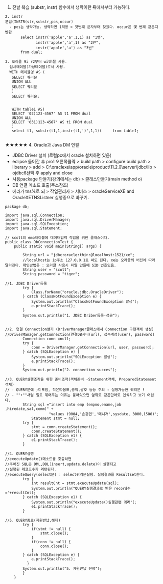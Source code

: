 1. 전날 복습 (substr, instr)
  함수에서 생략이란 뒤에서부터 가능하다.
  

 ```
 2. instr
 문법(INSTR(str,substr,pos,occur)
   - pos는 생략가능. 생략하면 1적용 > 첫번째 문자부터 찾겠다. occur은 몇 번째 같은지 반환
        select instr('apple','a',1,1) as "1번",
               instr('apple','a',1) as "2번",
               instr('apple','a') as "3번"
        from dual;
 ```
 

 ```
 3. 오라클 9i r2부터 with절 사용.
   임시테이블(가상테이블)로서 사용.
   WITH 테이블명 AS (
    SELECT 쿼리문
    UNION ALL
    SELECT 쿼리문
    )
    SELECT 쿼리문;
    
    
    WITH table1 AS(
    SELECT '02)123-4567' AS t1 FROM dual
    UNION ALL
    SELECT '031)123-4567' AS t1 FROM dual
    ) 
    select t1, substr(t1,1,instr(t1,')',1,1)) 	  from table1;
    
 ```
 
 ★★★★★
 4. Oracle과 Java DM 연결
  - JDBC Driver 설치 (로컬pc에서 oracle 설치하면 있음)
  - eclipse 들어간 후 pro1 오른쪽클릭 > build path > configure build path > liberary > add > C:\oraclexe\app\oracle\product\11.2.0\server\jdbc\lib > ojdbc6선택 후  apply and close
  - 사용package 만들기(강의에서는 db) > 클래스만들기(main method o) 
  - DB 연결 메소드 호출(주소참조)
  -  에러가 tns%로 되 > 작업관리자 > 서비스 > oracleServiceXE and OracleXETNSListner 실행중으로 바꾸기.


```
package db;

import java.sql.Connection;
import java.sql.DriverManager;
import java.sql.SQLException;
import java.sql.Statement;

// scott의 emo태아불에 데이터입력 작업을 위한 클래스이다.
public class DbConnectionTest {
	public static void main(String[] args) {
		
		String url = "jdbc:oracle:thin:@localhost:1521/xe"; 
		//localhost는 ip주소 127.0.0.1로 써도 된다. xe는 오라클의 버전에 따라 달라진다. 확인방법은 : 오라클 사용시 파일 만들때 SID 번호있음.
		String user = "scott";
		String password = "tiger";
		
//1. JDBC Driver등록
		try {
			Class.forName("oracle.jdbc.OracleDriver");
		} catch (ClassNotFoundException e) {
			System.out.println("ClassNotFoundException 발생");
			e.printStackTrace();
		}
		System.out.println("1. JDBC Driber등록-성공");
		
		
//2. 연결 Connection얻기 (DriverManager클래스에서 Connection 구현객체 생성)
//DriverManager.getConnection(연결DB서버(url), 접속계정(user), password)
		Connection conn =null;
		try {
			conn = DriverManager.getConnection(url, user, password);
		} catch (SQLException e) {
			System.out.println("SQLException 발생");
			e.printStackTrace();
		}	
		System.out.println("2. connection succes");
		
//3. QUERY실행조작을 위한 준비조작(객체준비 -Statement객체, PreparedStatement객체)
// - QUERY문에 ;미포함, 작은따옴표,공백,괄호 등등 주의 → 실행가능한 쿼리문 !
// - ""+""처럼 절로 묶어주는 이유는 붙어있으면 앞뒤로 같은단어로 인식하고 보기 어렵다. 
		String sql ="insert into emp (empno,ename,job ,hiredate,sal,comm)" + 
			     	"values (9004,'손흥민','매니져',sysdate, 3000,1500)";
			Statement stmt = null;
		try {
			stmt = conn.createStatement();
			conn.createStatement();
		} catch (SQLException e1) {
			e1.printStackTrace();
		}
		
//4. QUERY실행
//executeUpdate()메소드를 호출하면		
//주어진 SQL문 DML,DDL(insert,update,delete)이 실행되고
//실행된 레코드수가 리턴된다.
//executeQuery(select문) : select쿼리문실행. 실행결과를 Resultset한다.
		try {
			int resultCnt = stmt.executeUpdate(sql);
			System.out.println("QUERY실행결과로 받은 record수 ="+resultCnt);
		} catch (SQLException e1) {
			System.out.println("executeUpdate()실행관련 에러");
			e1.printStackTrace();
		}
		
//5. QUERY종료(자원반납,해제)
		try {
			if(stmt != null) {
				stmt.close();
			}
			if(conn != null) {
				conn.close();
			}
		} catch (SQLException e) {
			e.printStackTrace();
		  }
		System.out.println("5. 자원반납 진행");
		}
	}
```
